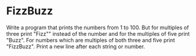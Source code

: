 ﻿# FizzBuzz 

Write a program that prints the numbers from 1 to 100. 
But for multiples of three print "Fizz"" instead of the number and for the multiples of five print "Buzz". For numbers which are multiples of both three and five print "FizzBuzz". Print a new line after each string or number.
